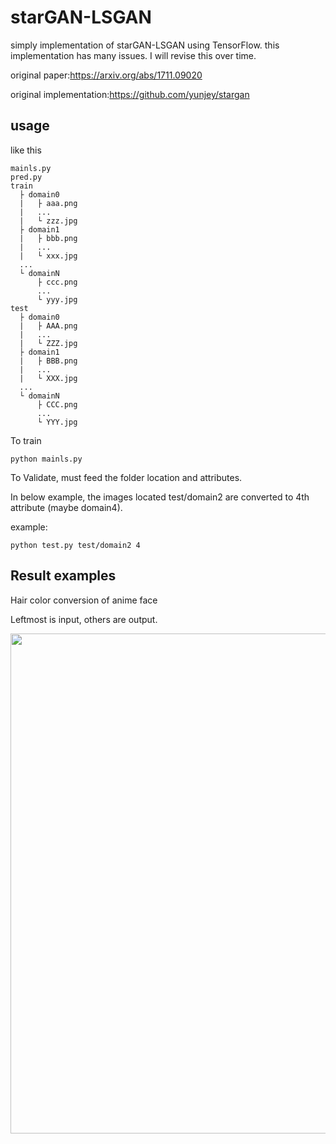 # starGAN-LSGAN
simply implementation of starGAN-LSGAN using TensorFlow. this implementation has many issues. I will revise this over time.

original paper:https://arxiv.org/abs/1711.09020

original implementation:https://github.com/yunjey/stargan

## usage
like this
```
mainls.py
pred.py
train
  ├ domain0
  |   ├ aaa.png
  |   ...
  |   └ zzz.jpg      
  ├ domain1
  |   ├ bbb.png
  |   ...
  |   └ xxx.jpg
  ...
  └ domainN
      ├ ccc.png
      ...
      └ yyy.jpg      
test
  ├ domain0
  |   ├ AAA.png
  |   ...
  |   └ ZZZ.jpg      
  ├ domain1
  |   ├ BBB.png
  |   ...
  |   └ XXX.jpg
  ...
  └ domainN
      ├ CCC.png
      ...
      └ YYY.jpg   
```

To train

```
python mainls.py
```

To Validate, must feed the folder location and attributes. 

In below example, the images located test/domain2 are converted to 4th attribute (maybe domain4).

example:

```
python test.py test/domain2 4
```

## Result examples
Hair color conversion of anime face

Leftmost is input, others are output.

<img src = 'example/hair_color.png' width = '800px'>
